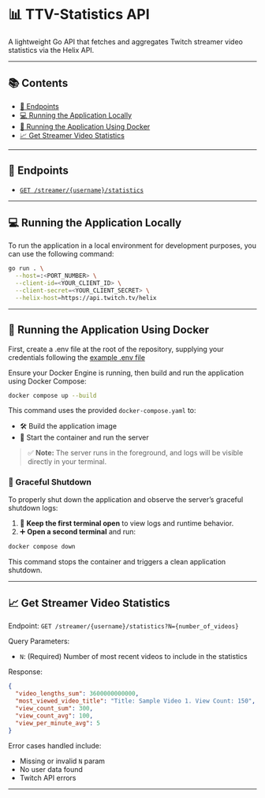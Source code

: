 # 📊 TTV-Statistics API

A lightweight Go API that fetches and aggregates Twitch streamer video statistics via the Helix API.

---

## 📚 Contents

* [📌 Endpoints](#endpoints)
* [💻 Running the Application Locally](#running-the-application-locally)
* [🐳 Running the Application Using Docker](#-running-the-application-using-docker)
* [📈 Get Streamer Video Statistics](#get-streamer-video-statistics)

---

## 📌 Endpoints

* [`GET /streamer/{username}/statistics`](#get-streamer-video-statistics)

---

## 💻 Running the Application Locally

To run the application in a local environment for development purposes, you can use the following command:

```bash
go run . \
  --host=:<PORT_NUMBER> \
  --client-id=<YOUR_CLIENT_ID> \
  --client-secret=<YOUR_CLIENT_SECRET> \
  --helix-host=https://api.twitch.tv/helix
```

---

## 🐳 Running the Application Using Docker

First, create a .env file at the root of the repository, supplying your credentials following the [example .env file](.env.example)

Ensure your Docker Engine is running, then build and run the application using Docker Compose:

```bash
docker compose up --build
```

This command uses the provided `docker-compose.yaml` to:

* 🛠️ Build the application image
* 🚀 Start the container and run the server

> ✅ **Note:** The server runs in the foreground, and logs will be visible directly in your terminal.

### 🔻 Graceful Shutdown

To properly shut down the application and observe the server’s graceful shutdown logs:

1. 💾 **Keep the first terminal open** to view logs and runtime behavior.
2. ➕ **Open a second terminal** and run:

```bash
docker compose down
```

This command stops the container and triggers a clean application shutdown.

---

## 📈 Get Streamer Video Statistics

Endpoint:
`GET /streamer/{username}/statistics?N={number_of_videos}`

Query Parameters:

* `N`: (Required) Number of most recent videos to include in the statistics

Response:

```json
{
  "video_lengths_sum": 3600000000000,
  "most_viewed_video_title": "Title: Sample Video 1. View Count: 150",
  "view_count_sum": 300,
  "view_count_avg": 100,
  "view_per_minute_avg": 5
}
```

Error cases handled include:

* Missing or invalid `N` param
* No user data found
* Twitch API errors

---
